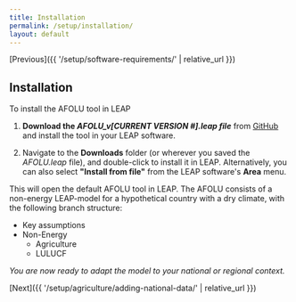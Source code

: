 ```yaml
---
title: Installation
permalink: /setup/installation/
layout: default
---
```

[Previous]({{ '/setup/software-requirements/' | relative_url }})
## Installation

To install the AFOLU tool in LEAP
1. **Download the *AFOLU_v[CURRENT VERSION #].leap file*** from [GitHub](https://github.com/sei-international/AFOLU-tool) and install the tool in your LEAP software.

2. Navigate to the **Downloads** folder (or wherever you saved the *AFOLU.leap* file), and double-click to install it in LEAP. Alternatively, you can also select **"Install from file"** from the LEAP software's **Area** menu.

This will open the default AFOLU tool in LEAP. The AFOLU consists of a non-energy LEAP-model  for a hypothetical country with a dry climate, with the following branch structure:

- Key assumptions
- Non-Energy
  - Agriculture
  - LULUCF

*You are now ready to adapt the model to your national or regional context.*

[Next]({{ '/setup/agriculture/adding-national-data/' | relative_url }})

